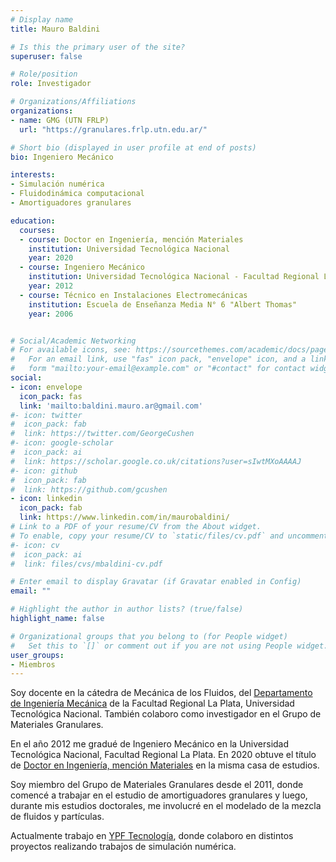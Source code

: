 ```yaml
---
# Display name
title: Mauro Baldini

# Is this the primary user of the site?
superuser: false

# Role/position
role: Investigador

# Organizations/Affiliations
organizations:
- name: GMG (UTN FRLP)
  url: "https://granulares.frlp.utn.edu.ar/"

# Short bio (displayed in user profile at end of posts)
bio: Ingeniero Mecánico

interests:
- Simulación numérica
- Fluidodinámica computacional
- Amortiguadores granulares

education:
  courses:
  - course: Doctor en Ingeniería, mención Materiales
    institution: Universidad Tecnológica Nacional
    year: 2020
  - course: Ingeniero Mecánico
    institution: Universidad Tecnológica Nacional - Facultad Regional La Plata
    year: 2012
  - course: Técnico en Instalaciones Electromecánicas
    institution: Escuela de Enseñanza Media N° 6 "Albert Thomas"
    year: 2006


# Social/Academic Networking
# For available icons, see: https://sourcethemes.com/academic/docs/page-builder/#icons
#   For an email link, use "fas" icon pack, "envelope" icon, and a link in the
#   form "mailto:your-email@example.com" or "#contact" for contact widget.
social:
- icon: envelope
  icon_pack: fas
  link: 'mailto:baldini.mauro.ar@gmail.com'
#- icon: twitter
#  icon_pack: fab
#  link: https://twitter.com/GeorgeCushen
#- icon: google-scholar
#  icon_pack: ai
#  link: https://scholar.google.co.uk/citations?user=sIwtMXoAAAAJ
#- icon: github
#  icon_pack: fab
#  link: https://github.com/gcushen
- icon: linkedin
  icon_pack: fab
  link: https://www.linkedin.com/in/maurobaldini/
# Link to a PDF of your resume/CV from the About widget.
# To enable, copy your resume/CV to `static/files/cv.pdf` and uncomment the lines below.
#- icon: cv
#  icon_pack: ai
#  link: files/cvs/mbaldini-cv.pdf

# Enter email to display Gravatar (if Gravatar enabled in Config)
email: ""

# Highlight the author in author lists? (true/false)
highlight_name: false

# Organizational groups that you belong to (for People widget)
#   Set this to `[]` or comment out if you are not using People widget.
user_groups:
- Miembros
---
```


Soy docente en la cátedra de Mecánica de los Fluidos, del [Departamento de Ingeniería Mecánica][1]
de la Facultad Regional La Plata, Universidad Tecnológica Nacional. También colaboro como
investigador en el Grupo de Materiales Granulares.

En el año 2012 me gradué de Ingeniero Mecánico en la Universidad Tecnológica Nacional, Facultad
Regional La Plata.
En 2020 obtuve el título de [Doctor en Ingeniería, mención Materiales][2] en la misma casa de
estudios.

Soy miembro del Grupo de Materiales Granulares desde el 2011, donde comencé a trabajar en el
estudio de amortiguadores granulares y luego, durante mis estudios doctorales, me involucré en el
modelado de la mezcla de fluidos y partículas.

Actualmente trabajo en [YPF Tecnología][3], donde colaboro en distintos proyectos realizando
trabajos de simulación numérica.

[1]: https://www.frlp.utn.edu.ar/departamento-mecanica
[2]: https://www.frlp.utn.edu.ar/node/108
[3]: https://y-tec.com.ar/

